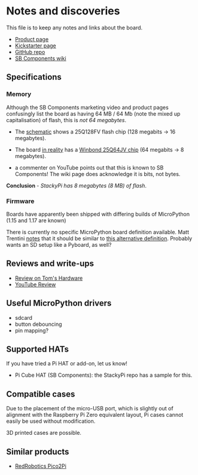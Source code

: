 # Notes and discoveries

This file is to keep any notes and links about the board.

- [Product page](https://shop.sb-components.co.uk/products/stackypi?_pos=1&_sid=7ecd982d7&_ss=r)
- [Kickstarter page](https://www.kickstarter.com/projects/1415622428/pico-zero-rp2040-pico-based-board-on-pi-zero-form-factor)
- [GitHub repo](https://github.com/sbcshop/StackyPi)
- [SB Components wiki](https://learn.sb-components.co.uk/StackyPi)

## Specifications

### Memory

Although the SB Components marketing video and product pages confusingly list the board as having 64 MB / 64 Mb (note the mixed up capitalisation) of flash, this is *not 64 megabytes*.

- The [schematic](https://cdn.shopify.com/s/files/1/1217/2104/files/StackyPi-Schematic-File.pdf?v=1649228172) shows a 25Q128FV flash chip (128 megabits -> 16 megabytes).
- The board [in reality](images/flash.jpeg) has a [Winbond 25Q64JV chip](https://www.winbond.com/hq/product/code-storage-flash-memory/serial-nor-flash/?__locale=en&partNo=W25Q64JV) (64 megabits -> 8 megabytes).

- a commenter on YouTube points out that this is known to SB Components! The wiki page does acknowledge it is bits, not bytes.

**Conclusion** - *StackyPi has 8 megabytes (8 MB) of flash*.

### Firmware

Boards have apparently been shipped with differing builds of MicroPython (1.15 and 1.17 are known)

There is currently no specific MicroPython board definition available. Matt Trentini [notes](https://twitter.com/matt_trentini/status/1517484553530580992) that it should be similar to [this alternative definition](https://github.com/micropython/micropython/pull/8505). Probably wants an SD setup like a Pyboard, as well?

## Reviews and write-ups

- [Review on Tom's Hardware](https://www.tomshardware.com/reviews/sb-components-stackypi)
- [YouTube Review](https://www.youtube.com/watch?v=6nFzbBchgRI)

## Useful MicroPython drivers

- sdcard
- button debouncing
- pin mapping?

## Supported HATs

If you have tried a Pi HAT or add-on, let us know!

- Pi Cube HAT (SB Components): the StackyPi repo has a sample for this.

## Compatible cases

Due to the placement of the micro-USB port, which is slightly out of alignment with the Raspberry Pi Zero equivalent layout, Pi cases cannot easily be used without modification.

3D printed cases are possible.

## Similar products

- [RedRobotics Pico2Pi](https://www.tindie.com/products/redrobotics/pico-2-pi-adapter-board/)

